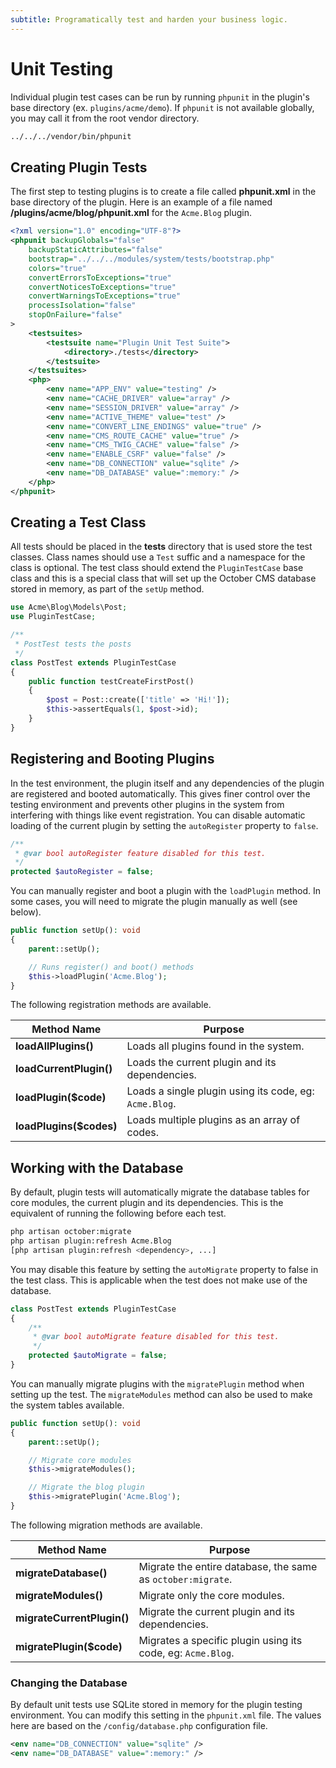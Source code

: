 ```yaml
---
subtitle: Programatically test and harden your business logic.
---
```

# Unit Testing

Individual plugin test cases can be run by running `phpunit` in the plugin's base directory (ex. `plugins/acme/demo`). If `phpunit` is not available globally, you may call it from the root vendor directory.

```bash
../../../vendor/bin/phpunit
```

## Creating Plugin Tests

The first step to testing plugins is to create a file called **phpunit.xml** in the base directory of the plugin. Here is an example of a file named **/plugins/acme/blog/phpunit.xml** for the `Acme.Blog` plugin.

```xml
<?xml version="1.0" encoding="UTF-8"?>
<phpunit backupGlobals="false"
    backupStaticAttributes="false"
    bootstrap="../../../modules/system/tests/bootstrap.php"
    colors="true"
    convertErrorsToExceptions="true"
    convertNoticesToExceptions="true"
    convertWarningsToExceptions="true"
    processIsolation="false"
    stopOnFailure="false"
>
    <testsuites>
        <testsuite name="Plugin Unit Test Suite">
            <directory>./tests</directory>
        </testsuite>
    </testsuites>
    <php>
        <env name="APP_ENV" value="testing" />
        <env name="CACHE_DRIVER" value="array" />
        <env name="SESSION_DRIVER" value="array" />
        <env name="ACTIVE_THEME" value="test" />
        <env name="CONVERT_LINE_ENDINGS" value="true" />
        <env name="CMS_ROUTE_CACHE" value="true" />
        <env name="CMS_TWIG_CACHE" value="false" />
        <env name="ENABLE_CSRF" value="false" />
        <env name="DB_CONNECTION" value="sqlite" />
        <env name="DB_DATABASE" value=":memory:" />
    </php>
</phpunit>
```

## Creating a Test Class

All tests should be placed in the **tests** directory that is used store the test classes. Class names should use a `Test` suffic and a namespace for the class is optional. The test class should extend the `PluginTestCase` base class and this is a special class that will set up the October CMS database stored in memory, as part of the `setUp` method.

```php
use Acme\Blog\Models\Post;
use PluginTestCase;

/**
 * PostTest tests the posts
 */
class PostTest extends PluginTestCase
{
    public function testCreateFirstPost()
    {
        $post = Post::create(['title' => 'Hi!']);
        $this->assertEquals(1, $post->id);
    }
}
```

## Registering and Booting Plugins

In the test environment, the plugin itself and any dependencies of the plugin are registered and booted automatically. This gives finer control over the testing environment and prevents other plugins in the system from interfering with things like event registration. You can disable automatic loading of the current plugin by setting the `autoRegister` property to `false`.

```php
/**
 * @var bool autoRegister feature disabled for this test.
 */
protected $autoRegister = false;
```

You can manually register and boot a plugin with the `loadPlugin` method. In some cases, you will need to migrate the plugin manually as well (see below).

```php
public function setUp(): void
{
    parent::setUp();

    // Runs register() and boot() methods
    $this->loadPlugin('Acme.Blog');
}
```

The following registration methods are available.

Method Name | Purpose
------------- | -------------
**loadAllPlugins()** | Loads all plugins found in the system.
**loadCurrentPlugin()** | Loads the current plugin and its dependencies.
**loadPlugin($code)** | Loads a single plugin using its code, eg: `Acme.Blog`.
**loadPlugins($codes)** | Loads multiple plugins as an array of codes.

## Working with the Database

By default, plugin tests will automatically migrate the database tables for core modules, the current plugin and its dependencies. This is the equivalent of running the following before each test.

```bash
php artisan october:migrate
php artisan plugin:refresh Acme.Blog
[php artisan plugin:refresh <dependency>, ...]
```

You may disable this feature by setting the `autoMigrate` property to false in the test class. This is applicable when the test does not make use of the database.

```php
class PostTest extends PluginTestCase
{
    /**
     * @var bool autoMigrate feature disabled for this test.
     */
    protected $autoMigrate = false;
}
```

You can manually migrate plugins with the `migratePlugin` method when setting up the test. The `migrateModules` method can also be used to make the system tables available.

```php
public function setUp(): void
{
    parent::setUp();

    // Migrate core modules
    $this->migrateModules();

    // Migrate the blog plugin
    $this->migratePlugin('Acme.Blog');
}
```

The following migration methods are available.

Method Name | Purpose
------------- | -------------
**migrateDatabase()** | Migrate the entire database, the same as `october:migrate`.
**migrateModules()** | Migrate only the core modules.
**migrateCurrentPlugin()** | Migrate the current plugin and its dependencies.
**migratePlugin($code)** | Migrates a specific plugin using its code, eg: `Acme.Blog`.

### Changing the Database

By default unit tests use SQLite stored in memory for the plugin testing environment. You can modify this setting in the `phpunit.xml` file. The values here are based on the `/config/database.php` configuration file.

```xml
<env name="DB_CONNECTION" value="sqlite" />
<env name="DB_DATABASE" value=":memory:" />
```
